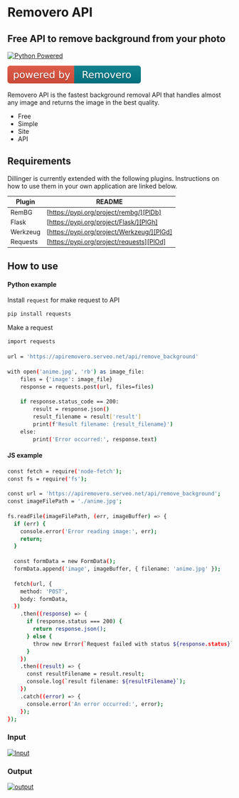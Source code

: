 # Removero API
## __Free__ API to remove background from your photo

[![Python Powered](https://www.python.org/static/img/psf-logo@2x.png)](https://www.python.org/)

[![Build Status](https://raw.githubusercontent.com/fandercompany/removero-api/main/build.svg)](https://removero.serveo.net/)

Removero API is the fastest background removal API that handles almost any image and returns the image in the best quality.

- Free
- Simple
- Site
- API

## Requirements

Dillinger is currently extended with the following plugins.
Instructions on how to use them in your own application are linked below.

| Plugin | README |
| ------ | ------ |
| RemBG | [https://pypi.org/project/rembg/][PlDb] |
| Flask | [https://pypi.org/project/Flask/][PlGh] |
| Werkzeug | [https://pypi.org/project/Werkzeug/][PlGd] |
| Requests | [https://pypi.org/project/requests][PlOd] |

## How to use
#### Python example

Install ```request``` for make request to API

```sh
pip install requests
```

Make a request

```sh
import requests

url = 'https://apiremovero.serveo.net/api/remove_background'

with open('anime.jpg', 'rb') as image_file:
    files = {'image': image_file}
    response = requests.post(url, files=files)

    if response.status_code == 200:
        result = response.json()
        result_filename = result['result']
        print(f'Result filename: {result_filename}')
    else:
        print('Error occurred:', response.text)
```

#### JS example

```sh
const fetch = require('node-fetch');
const fs = require('fs');

const url = 'https://apiremovero.serveo.net/api/remove_background';
const imageFilePath = './anime.jpg';

fs.readFile(imageFilePath, (err, imageBuffer) => {
  if (err) {
    console.error('Error reading image:', err);
    return;
  }

  const formData = new FormData();
  formData.append('image', imageBuffer, { filename: 'anime.jpg' });

  fetch(url, {
    method: 'POST',
    body: formData,
  })
    .then((response) => {
      if (response.status === 200) {
        return response.json();
      } else {
        throw new Error(`Request failed with status ${response.status}`);
      }
    })
    .then((result) => {
      const resultFilename = result.result;
      console.log(`result filename: ${resultFilename}`);
    })
    .catch((error) => {
      console.error('An error occurred:', error);
    });
});


```
### Input 
[![Input](https://apiremovero.serveo.net/static/anime.jpg)](https://apiremovero.serveo.net/static/anime.jpg)

### Output
[![output](https://apiremovero.serveo.net/static/result_anime.jpg)](https://apiremovero.serveo.net/static/anime.jpg)


